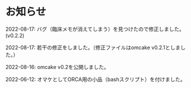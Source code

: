 # お知らせ

2022-08-17: バグ（臨床メモが消えてしまう）を見つけたので修正しました。(v0.2.2)

2022-08-17: 若干の修正をしました。（修正ファイルはomcake v0.2.1としました。）

2022-08-16: omcake v0.2を公開しました。

2022-06-12: オマケとしてORCA用の小品（bashスクリプト）を付けました。

